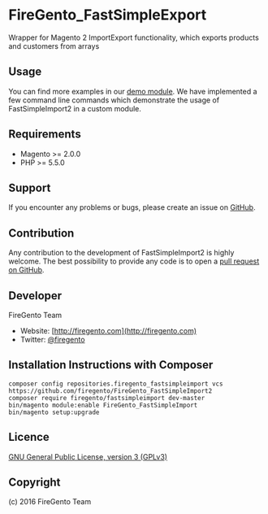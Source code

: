 FireGento_FastSimpleExport
===================
Wrapper for Magento 2 ImportExport functionality, which exports products and customers from arrays

Usage
-----

You can find more examples in our [demo module](https://github.com/magento-hackathon/FireGento_FastSimpleImport2_Demo). 
We have implemented a few command line commands which demonstrate the usage of FastSimpleImport2 in a custom module.  
        

Requirements
------------
- Magento >= 2.0.0
- PHP >= 5.5.0

Support
-------
If you encounter any problems or bugs, please create an issue on [GitHub](https://github.com/magento-hackathon/FireGento_FastSimpleImport2/issues).

Contribution
------------
Any contribution to the development of FastSimpleImport2 is highly welcome. The best possibility to provide any code is to open a [pull request on GitHub](https://help.github.com/articles/using-pull-requests).

Developer
---------
FireGento Team
* Website: [http://firegento.com](http://firegento.com)
* Twitter: [@firegento](https://twitter.com/firegento)

Installation Instructions with Composer
---------------------------------------------

    composer config repositories.firegento_fastsimpleimport vcs https://github.com/firegento/FireGento_FastSimpleImport2
    composer require firegento/fastsimpleimport dev-master
    bin/magento module:enable FireGento_FastSimpleImport
    bin/magento setup:upgrade
    
    
Licence
-------
[GNU General Public License, version 3 (GPLv3)](http://opensource.org/licenses/gpl-3.0)

Copyright
---------
(c) 2016 FireGento Team
